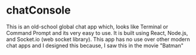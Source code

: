 # chatConsole
This is an old-school global chat app which, looks like Terminal or Command Prompt and its very easy to use. It is built using React, Node.js, and Socket.io (web socket library). This app has no use over other modern chat apps and I designed this because, I saw this in the movie "Batman"
